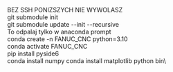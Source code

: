 BEZ SSH PONIZSZYCH NIE WYWOLASZ\
git submodule init\
git submodule update --init --recursive\
To odpalaj tylko w anaconda prompt\
conda create -n FANUC_CNC python=3.10\
conda activate FANUC_CNC\
pip install pyside6\
conda install numpy
conda install matplotlib
python bin\
